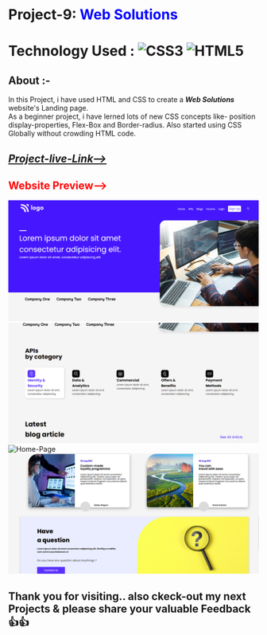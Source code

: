 # Project-9: <span style="color:blue"> **Web Solutions**</span>
# Technology Used : ![CSS3](https://img.shields.io/badge/css3-%231572B6.svg?style=for-the-badge&logo=css3&logoColor=white) ![HTML5](https://img.shields.io/badge/html5-%23E34F26.svg?style=for-the-badge&logo=html5&logoColor=white)

##  **About** :- 
In this Project, i have used HTML and CSS to create a ***Web Solutions*** website's Landing page.  
As a beginner project, i have lerned lots of new CSS  concepts like- position display-properties, Flex-Box and Border-radius. Also started using CSS Globally without crowding HTML code. 

## [***Project-live-Link-->***](https://websolutionscompany.netlify.app/)

## <span style="color:red"> **Website Preview-->**</span>
![Home-Page](./images/Thumbnail-1.png)
![Home-Page](./images/Thumbnail-2.png)
![Home-Page](./images/Thumbnail-3.png)
![Home-Page](./images/Thumbnail-4.png)

## Thank you for visiting.. also ckeck-out my next Projects & please share your valuable Feedback 👍👍    
